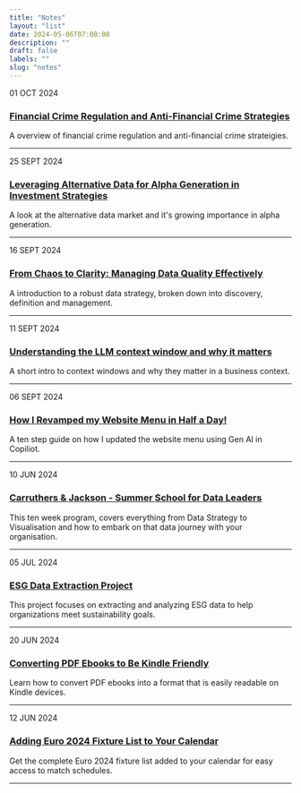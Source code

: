 ```yaml
---
title: "Notes"
layout: "list"
date: 2024-05-06T07:00:00
description: ""
draft: false
labels: ""
slug: "notes"
---
```

<div class="note-item">
<div class="item-date sans-serif">01 OCT 2024</div>
<div class="item-info">
<h3 class="sans-serif"><a class="color-inherit" href="../financial_crime">Financial Crime Regulation and Anti-Financial Crime Strategies</a></h3>
<p>A overview of financial crime regulation and anti-financial crime strateigies.</p>
</div>
</div><hr />
<div class="note-item">
<div class="item-date sans-serif">25 SEPT 2024</div>
<div class="item-info">
<h3 class="sans-serif"><a class="color-inherit" href="../alternative_data_alpha">Leveraging Alternative Data for Alpha Generation in Investment Strategies</a></h3>
<p>A look at the alternative data market and it's growing importance in alpha generation.</p>
</div>
</div><hr />
<div class="note-item">
<div class="item-date sans-serif">16 SEPT 2024</div>
<div class="item-info">
<h3 class="sans-serif"><a class="color-inherit" href="../data_quality">From Chaos to Clarity: Managing Data Quality Effectively</a></h3>
<p>A introduction to a robust data strategy, broken down into discovery, definition and management.</p>
</div>
</div><hr />
<div class="note-item">
<div class="item-date sans-serif">11 SEPT 2024</div>
<div class="item-info">
<h3 class="sans-serif"><a class="color-inherit" href="../understanding_the_llm_context_window">Understanding the LLM context window and why it matters</a></h3>
<p>A short intro to context windows and why they matter in a business context.</p>
</div>
</div><hr />
<div class="note-item">
<div class="item-date sans-serif">06 SEPT 2024</div>
 <div class="item-info">
    <h3 class="sans-serif"><a class="color-inherit" href="../copilot_menu">How I Revamped my Website Menu in Half a Day!</a></h3>
    <p>A ten step guide on how I updated the website menu using Gen AI in Copiliot.</p>
</div>
                               
                            
</div>
<hr />
<div class="note-item">
<div class="item-date sans-serif">10 JUN 2024</div>
 <div class="item-info">
                                <h3 class="sans-serif"><a class="color-inherit" href="../../summer_school/summer_school/">Carruthers & Jackson - Summer School for Data Leaders</a></h3>
                                <p>This ten week program, covers everything from Data Strategy to Visualisation and how to embark on that data journey with your organisation. </p>
                                <!-- <ul class="sans-serif">            <li><a href="/tag/data" target="_self">#DATA</a><a href="/tag/leadership" target="_self"> #LEADERSHIP</a></li>
                                <div class="clearfix"></div></ul> -->
                            </div>
</div>
<hr />

<div class="note-item">
<div class="item-date sans-serif">05 JUL 2024</div>
<div class="item-info">
    <h3 class="sans-serif"><a class="color-inherit" href="../project_esg_report">ESG Data Extraction Project</a></h3>
    <p>This project focuses on extracting and analyzing ESG data to help organizations meet sustainability goals.</p>
</div>
</div>
<hr />
<div class="note-item">
<div class="item-date sans-serif">20 JUN 2024</div>
<div class="item-info">
    <h3 class="sans-serif"><a class="color-inherit" href="../pdf_to_kindle">Converting PDF Ebooks to Be Kindle Friendly</a></h3>
    <p>Learn how to convert PDF ebooks into a format that is easily readable on Kindle devices.</p>
</div>
</div>
<hr />
<div class="note-item">
<div class="item-date sans-serif">12 JUN 2024</div>
<div class="item-info">
    <h3 class="sans-serif"><a class="color-inherit" href="../euro_2024">Adding Euro 2024 Fixture List to Your Calendar</a></h3>
    <p>Get the complete Euro 2024 fixture list added to your calendar for easy access to match schedules.</p>
</div>
</div>
<hr />

